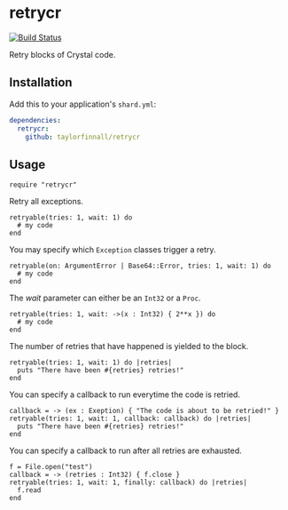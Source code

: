 # retrycr
[![Build Status](https://travis-ci.org/taylorfinnell/retrycr.svg?branch=master)](https://travis-ci.org/taylorfinnell/retrycr)

Retry blocks of Crystal code.

## Installation

Add this to your application's `shard.yml`:

```yaml
dependencies:
  retrycr:
    github: taylorfinnall/retrycr
```

## Usage

```crystal
require "retrycr"
```

Retry all exceptions.

```crystal
retryable(tries: 1, wait: 1) do
  # my code
end
```

You may specify which `Exception` classes trigger a retry.
```crystal
retryable(on: ArgumentError | Base64::Error, tries: 1, wait: 1) do
  # my code
end
```

The *wait* parameter can either be an `Int32` or a `Proc`.
```crystal
retryable(tries: 1, wait: ->(x : Int32) { 2**x }) do
  # my code
end
```

The number of retries that have happened is yielded to the block.
```crystal
retryable(tries: 1, wait: 1) do |retries|
  puts "There have been #{retries} retries!"
end
```

You can specify a callback to run everytime the code is retried.
```crystal
callback = -> (ex : Exeption) { "The code is about to be retried!" }
retryable(tries: 1, wait: 1, callback: callback) do |retries|
  puts "There have been #{retries} retries!"
end
```

You can specify a callback to run after all retries are exhausted.
```crystal
f = File.open("test")
callback = -> (retries : Int32) { f.close }
retryable(tries: 1, wait: 1, finally: callback) do |retries|
  f.read
end
```
